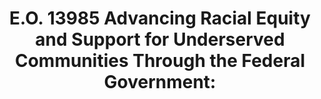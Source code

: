 ---
title: "E.O. 13985 Advancing Racial Equity and Support for Underserved Communities Through the Federal Government:"
description: "Our Nation deserves an ambitious whole-of-government equity agenda that matches the scale of the opportunities and challenges that we face. The Federal Government should pursue a comprehensive approach to advancing equity for all, including people of color and others who have been historically underserved, marginalized, and adversely affected by persistent poverty and inequality.
"
url-link: "https://www.federalregister.gov/documents/2021/01/25/2021-01753/advancing-racial-equity-and-support-for-underserved-communities-through-the-federal-government"
type: "HTML"
gov-only: "false"
is-external: "true"
publication-date: "January 01, 2021"
reading-time: "10"
resource-type: "Guidance"
filter: "p-filter"
audience: "contracts-acquisitions"
branded-offerings: "acquisition-policy-it-category"
---